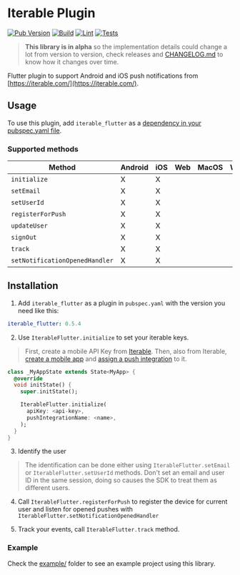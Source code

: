 # Iterable Plugin
[![Pub Version](https://img.shields.io/pub/v/iterable_flutter)](https://pub.dev/packages/iterable_flutter)
[![Build](https://github.com/la-haus/iterable-flutter/actions/workflows/build.yml/badge.svg)](https://github.com/la-haus/iterable-flutter/actions/workflows/build.yml)
[![Lint](https://github.com/la-haus/iterable-flutter/actions/workflows/lint.yml/badge.svg)](https://github.com/la-haus/iterable-flutter/actions/workflows/lint.yml)
[![Tests](https://github.com/la-haus/iterable-flutter/actions/workflows/test.yml/badge.svg)](https://github.com/la-haus/iterable-flutter/actions/workflows/test.yml)

> **This library is in alpha** so the implementation details could change a lot from version to version, 
> check releases and [CHANGELOG.md](CHANGELOG.md) to know how it changes over time.

Flutter plugin to support Android and iOS push notifications from [https://iterable.com/](https://iterable.com/).

## Usage
To use this plugin, add `iterable_flutter` as a [dependency in your pubspec.yaml file](https://flutter.io/platform-plugins/).

### Supported methods
| Method | Android | iOS | Web | MacOS | Windows | Linux |
|---|---|---|---|---|---|---|
| `initialize` | X | X | | | | |
| `setEmail` | X | X | | | | |
| `setUserId` | X | X | | | | |
| `registerForPush` | X | X | | | | |
| `updateUser` | X | X | | | | |
| `signOut` | X | X | | | | |
| `track` | X | X | | | | |
| `setNotificationOpenedHandler` | X | X | | | | |

## Installation
1. Add `iterable_flutter` as a plugin in `pubspec.yaml` with the version you need like this:
```yaml
iterable_flutter: 0.5.4
```

2. Use `IterableFlutter.initialize` to set your iterable keys.
> First, create a mobile API Key from [Iterable](https://support.iterable.com/hc/en-us/articles/360043464871#creating-api-keys). 
> Then, also from Iterable, [create a mobile app](https://support.iterable.com/hc/en-us/articles/115000331943#_2-create-a-mobile-app-in-iterable) and [assign a push integration](https://support.iterable.com/hc/en-us/articles/115000331943#_3-assign-a-push-integration-to-the-mobile-app)
to it.
```dart
class _MyAppState extends State<MyApp> {
  @override
  void initState() {
    super.initState();

    IterableFlutter.initialize(
      apiKey: <api-key>,
      pushIntegrationName: <name>,
    );
  }
}
```

3. Identify the user
> The identification can be done either using `IterableFlutter.setEmail` or `IterableFlutter.setUserId` methods. 
> Don't set an email and user ID in the same session, doing so causes the SDK to treat them as different users.

4. Call `IterableFlutter.registerForPush` to register the device for current user and listen for opened pushes with `IterableFlutter.setNotificationOpenedHandler`

5. Track your events, call `IterableFlutter.track` method.

### Example
Check the [example/](example/) folder to see an example project using this library.
